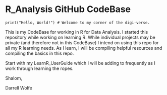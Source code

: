 # R_Analysis GitHub CodeBase

```{r echo = TRUE}
print("Hello, World!") # Welcome to my corner of the digi-verse.
```

This is my CodeBase for working in R for Data Analysis. I started this repository while working on learning R. While individual projects may be private (and therefore not in this CodeBase) I intend on using this repo for all my R learning needs. As I learn, I will be compiling helpful resources and compiling the basics in this repo.

Start with my LearnR_UserGuide which I will be adding to frequently as I work through learning the ropes.

Shalom,

Darrell Wolfe
